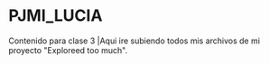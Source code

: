 # PJMI_LUCIA
 Contenido para clase 3 
|Aqui ire subiendo todos mis archivos de mi proyecto "Exploreed too much".
